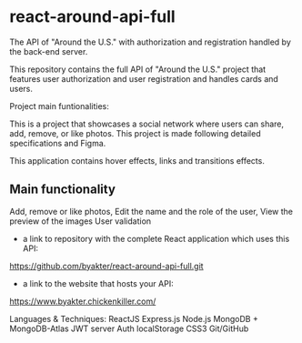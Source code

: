 # react-around-api-full
The API of "Around the U.S." with authorization and registration handled by the back-end server.

This repository contains the full API of "Around the U.S." project that features user authorization and user registration and handles cards and users. 

Project main funtionalities:

This is a project that showcases a social network where users can share, add, remove, or like photos. This project is made following detailed specifications and Figma.

This application contains hover effects, links and transitions effects. 

<h2>Main functionality</h2>

Add, remove or like photos,
Edit the name and the role of the user,
View the preview of the images
User validation

* a link to repository with the complete React application which uses this API:

https://github.com/byakter/react-around-api-full.git

* a link to the website that hosts your API:

https://www.byakter.chickenkiller.com/

Languages & Techniques:
ReactJS
Express.js
Node.js
MongoDB + MongoDB-Atlas
JWT server Auth
localStorage
CSS3
Git/GitHub
